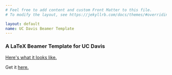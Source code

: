 ```yaml
---
# Feel free to add content and custom Front Matter to this file.
# To modify the layout, see https://jekyllrb.com/docs/themes/#overriding-theme-defaults

layout: default
name: UC Davis Beamer Template
---
```


<style>
    .pdf {
        width: 100%;
        aspect-ratio: 16 / 9;
    }

    .pdf {
        height: 100%;
        margin: 0;
        padding: 0;
    }

</style>

### A LaTeX Beamer Template for UC Davis
<a href="https://chesun.github.io/assets/resources/ucdavis_theme_test.pdf" target="_blank">Here's what it looks like.</a>

<object data="../assets/resources/ucdavis_theme_test.pdf" class="pdf"        width="90%" height="90%">
</object>



Get it <a href="https://github.com/chesun/latex_templates/tree/main/ucdavis_beamer_theme_xelatex" target="_blank">here.</a>

